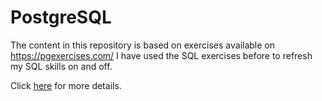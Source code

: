 # PostgreSQL
The content in this repository is based on exercises available on https://pgexercises.com/
I have used the SQL exercises before to refresh my SQL skills on and off. 

Click [here](PostgreSQL-exercises.md) for more details.
